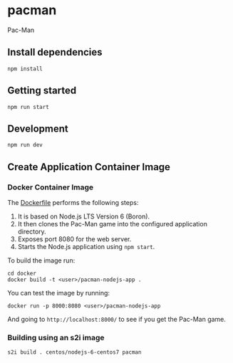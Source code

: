 # pacman
Pac-Man

## Install dependencies

```
npm install
```

## Getting started

```
npm run start
```

## Development

```
npm run dev
```

## Create Application Container Image

### Docker Container Image

The [Dockerfile](docker/Dockerfile) performs the following steps:

1. It is based on Node.js LTS Version 6 (Boron).
1. It then clones the Pac-Man game into the configured application directory.
1. Exposes port 8080 for the web server.
1. Starts the Node.js application using `npm start`.

To build the image run:

```
cd docker
docker build -t <user>/pacman-nodejs-app .
```

You can test the image by running:

```
docker run -p 8000:8080 <user>/pacman-nodejs-app
```

And going to `http://localhost:8000/` to see if you get the Pac-Man game.


### Building using an s2i image

```
s2i build . centos/nodejs-6-centos7 pacman
```
